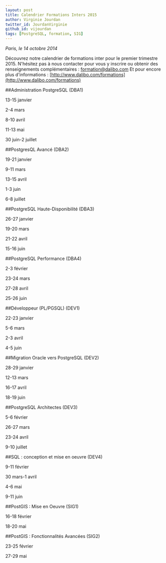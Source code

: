 ```yaml
---
layout: post
title: Calendrier Formations Inters 2015 
author: Virginie Jourdan
twitter_id: JourdanVirginie
github_id: vijourdan
tags: [PostgreSQL, formation, SIG]
---
```

*Paris, le 14 octobre 2014*

Découvrez notre calendrier de formations inter pour le premier trimestre 2015.
N'hésitez pas à nous contacter pour vous y inscrire ou obtenir des renseignements complémentaires : [formation@dalibo.com](formation@dalibo.com)
Et pour encore plus d'informations : [http://www.dalibo.com/formations](http://www.dalibo.com/formations)

<!--MORE-->

##Administration PostgreSQL (DBA1)

13-15 janvier 

2-4 mars 

8-10 avril 

11-13 mai 

30 juin-2 juillet 

##PostgresQL Avancé (DBA2)

19-21 janvier 

9-11 mars 

13-15 avril 

1-3 juin 

6-8 juillet 

##PostgreSQL Haute-Disponibilité (DBA3)

26-27 janvier 

19-20 mars 

21-22 avril 

15-16 juin 

##PostgreSQL Performance (DBA4)

2-3 février 

23-24 mars 

27-28 avril 

25-26 juin 

##Développeur (PL/PGSQL) (DEV1)

22-23 janvier 

5-6 mars 

2-3 avril 

4-5 juin 

##Migration Oracle vers PostgreSQL (DEV2)

28-29 janvier 

12-13 mars 

16-17 avril 

18-19 juin 

##PostgreSQL Architectes (DEV3)

5-6 février 

26-27 mars 

23-24 avril 

9-10 juillet 

##SQL : conception et mise en oeuvre (DEV4)

9-11 février 

30 mars-1 avril 

4-6 mai 

9-11 juin 

##PostGIS : Mise en Oeuvre (SIG1)

16-18 février 

18-20 mai 

##PostGIS : Fonctionnalités Avancées (SIG2)

23-25 février 

27-29 mai 

</markdown>
